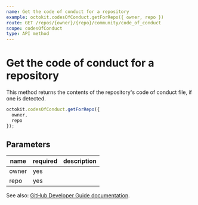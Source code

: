 ```yaml
---
name: Get the code of conduct for a repository
example: octokit.codesOfConduct.getForRepo({ owner, repo })
route: GET /repos/{owner}/{repo}/community/code_of_conduct
scope: codesOfConduct
type: API method
---
```


# Get the code of conduct for a repository

This method returns the contents of the repository's code of conduct file, if one is detected.

```js
octokit.codesOfConduct.getForRepo({
  owner,
  repo
});
```

## Parameters

<table>
  <thead>
    <tr>
      <th>name</th>
      <th>required</th>
      <th>description</th>
    </tr>
  </thead>
  <tbody>
    <tr><td>owner</td><td>yes</td><td>

</td></tr>
<tr><td>repo</td><td>yes</td><td>

</td></tr>
  </tbody>
</table>

See also: [GitHub Developer Guide documentation](https://docs.github.com/v3/codes_of_conduct/#get-the-code-of-conduct-for-a-repository).
